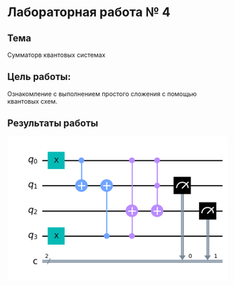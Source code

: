 # Лабораторная работа № 4

## Тема
Сумматорв квантовых системах

## Цель работы:
Ознакомление с выполнением простого сложения с помощью квантовых схем.

## Результаты работы
![image](../../images/lab4_ans.png)